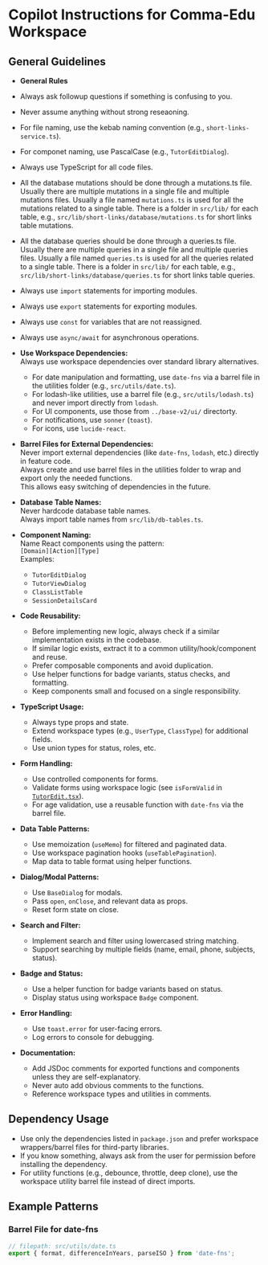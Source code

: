 # Copilot Instructions for Comma-Edu Workspace

## General Guidelines

- **General Rules**
- Always ask followup questions if something is confusing to you.
- Never assume anything without strong reseaoning.
- For file naming, use the kebab naming convention (e.g., `short-links-service.ts`).
- For componet naming, use PascalCase (e.g., `TutorEditDialog`).
- Always use TypeScript for all code files.
- All the database mutations should be done through a mutations.ts file. Usually there are multiple mutations in a single file and multiple mutations files. Usually a file named `mutations.ts` is used for all the mutations related to a single table. There is a folder in `src/lib/` for each table, e.g., `src/lib/short-links/database/mutations.ts` for short links table mutations.
- All the database queries should be done through a queries.ts file. Usually there are multiple queries in a single file and multiple queries files. Usually a file named `queries.ts` is used for all the queries related to a single table. There is a folder in `src/lib/` for each table, e.g., `src/lib/short-links/database/queries.ts` for short links table queries.
- Always use `import` statements for importing modules.
- Always use `export` statements for exporting modules.
- Always use `const` for variables that are not reassigned.
- Always use `async/await` for asynchronous operations.

- **Use Workspace Dependencies:**  
  Always use workspace dependencies over standard library alternatives.  
  - For date manipulation and formatting, use `date-fns` via a barrel file in the utilities folder (e.g., `src/utils/date.ts`).  
  - For lodash-like utilities, use a barrel file (e.g., `src/utils/lodash.ts`) and never import directly from `lodash`.
  - For UI components, use those from `../base-v2/ui/` directorty.
  - For notifications, use `sonner` (`toast`).
  - For icons, use `lucide-react`.


- **Barrel Files for External Dependencies:**  
  Never import external dependencies (like `date-fns`, `lodash`, etc.) directly in feature code.  
  Always create and use barrel files in the utilities folder to wrap and export only the needed functions.  
  This allows easy switching of dependencies in the future.

- **Database Table Names:**  
  Never hardcode database table names.  
  Always import table names from `src/lib/db-tables.ts`.

- **Component Naming:**  
  Name React components using the pattern:  
  `[Domain][Action][Type]`  
  Examples:  
  - `TutorEditDialog`
  - `TutorViewDialog`
  - `ClassListTable`
  - `SessionDetailsCard`

- **Code Reusability:**  
  - Before implementing new logic, always check if a similar implementation exists in the codebase.
  - If similar logic exists, extract it to a common utility/hook/component and reuse.
  - Prefer composable components and avoid duplication.
  - Use helper functions for badge variants, status checks, and formatting.
  - Keep components small and focused on a single responsibility.
  

- **TypeScript Usage:**  
  - Always type props and state.
  - Extend workspace types (e.g., `UserType`, `ClassType`) for additional fields.
  - Use union types for status, roles, etc.

- **Form Handling:**  
  - Use controlled components for forms.
  - Validate forms using workspace logic (see `isFormValid` in [`TutorEdit.tsx`](src/app/(app)/components/tutors/TutorEdit.tsx)).
  - For age validation, use a reusable function with `date-fns` via the barrel file.

- **Data Table Patterns:**  
  - Use memoization (`useMemo`) for filtered and paginated data.
  - Use workspace pagination hooks (`useTablePagination`).
  - Map data to table format using helper functions.

- **Dialog/Modal Patterns:**  
  - Use `BaseDialog` for modals.
  - Pass `open`, `onClose`, and relevant data as props.
  - Reset form state on close.

- **Search and Filter:**  
  - Implement search and filter using lowercased string matching.
  - Support searching by multiple fields (name, email, phone, subjects, status).

- **Badge and Status:**  
  - Use a helper function for badge variants based on status.
  - Display status using workspace `Badge` component.

- **Error Handling:**  
  - Use `toast.error` for user-facing errors.
  - Log errors to console for debugging.

- **Documentation:**  
  - Add JSDoc comments for exported functions and components unless they are self-explanatory.
  - Never auto add obvious comments to the functions.
  - Reference workspace types and utilities in comments.

## Dependency Usage

- Use only the dependencies listed in `package.json` and prefer workspace wrappers/barrel files for third-party libraries.
- If you know something, always ask from the user for permission before installing the dependency.
- For utility functions (e.g., debounce, throttle, deep clone), use the workspace utility barrel file instead of direct imports.

## Example Patterns

### Barrel File for date-fns

````typescript
// filepath: src/utils/date.ts
export { format, differenceInYears, parseISO } from 'date-fns';